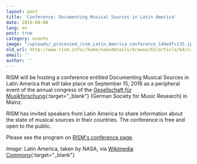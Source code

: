 ```yaml
---
layout: post
title: 'Conference: Documenting Musical Sources in Latin America'
date: 2016-08-08
lang: en
post: true
category: events
image: "/uploads/_processed_/csm_Latin_America_conference_149edfc135.jpg"
old_url: http://www.rism.info//home/newsdetails/browse/62/article/64/conference-documenting-musical-sources-in-latin-america.html
email: ''
author: ''
---
```



RISM will be hosting a conference entitled Documenting Musical Sources in Latin America that will take place on September 15, 2016 as a peripheral event of the annual congress of the [Gesellschaft für Musikforschung](http://www.gfm2016.uni-mainz.de/){:target="_blank"} (German Society for Music Research) in Mainz.

RISM has invited speakers from Latin America to share information about the state of musical sources in their countries. The conference is free and open to the public.

Please see the program on [RISM's conference page](/publications/sources-in-latin-america-2016.html).

_Image_: Latin America, taken by NASA, via [Wikimedia Commons](https://commons.wikimedia.org/wiki/File:Latin_America_terrain.jpg){:target="_blank"}

<script type="text/javascript">var switchTo5x=true;</script><script type="text/javascript" src="http://w.sharethis.com/button/buttons.js"></script><script type="text/javascript">stLight.options({publisher: "9b601438-1ce1-49d8-bfd7-9cff5df54c17", doNotHash: false, doNotCopy: false, hashAddressBar: false});</script>
